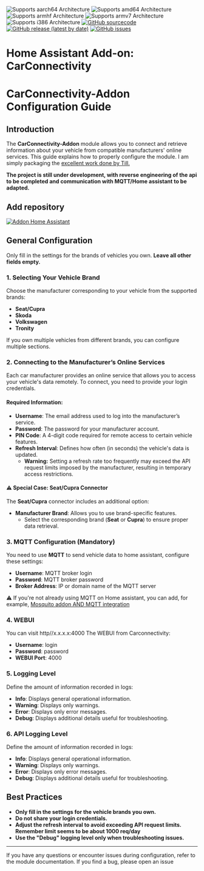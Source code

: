 ![Supports aarch64 Architecture][aarch64-shield]
![Supports amd64 Architecture][amd64-shield]
![Supports armhf Architecture][armhf-shield]
![Supports armv7 Architecture][armv7-shield]
![Supports i386 Architecture][i386-shield]
[![GitHub sourcecode](https://img.shields.io/badge/Source-GitHub-green)](https://github.com/Pulpyyyy/carconnectivity-addon/)
[![GitHub release (latest by date)](https://img.shields.io/github/v/release/Pulpyyyy/carconnectivity-addon)](https://github.com/Pulpyyyy/carconnectivity-addon/releases/latest)
[![GitHub issues](https://img.shields.io/github/issues/Pulpyyyy/carconnectivity-addon)](https://github.com/Pulpyyyy/carconnectivity-addon/issues)

[aarch64-shield]: https://img.shields.io/badge/aarch64-yes-green.svg
[amd64-shield]: https://img.shields.io/badge/amd64-yes-green.svg
[armhf-shield]: https://img.shields.io/badge/armhf-yes-green.svg
[armv7-shield]: https://img.shields.io/badge/armv7-yes-green.svg
[i386-shield]: https://img.shields.io/badge/i386-yes-green.svg

# Home Assistant Add-on: CarConnectivity

# CarConnectivity-Addon Configuration Guide

## Introduction
The **CarConnectivity-Addon** module allows you to connect and retrieve information about your vehicle from compatible manufacturers' online services. This guide explains how to properly configure the module.
I am simply packaging the [excellent work done by Till.](https://github.com/tillsteinbach/CarConnectivity)

**The project is still under development, with reverse engineering of the api to be completed and communication with MQTT/Home assistant to be adapted.**

## Add repository

[![Addon Home Assistant](https://raw.githubusercontent.com/Pulpyyyy/carconnectivity-addon/refs/heads/main/img/addon-ha.svg)](https://my.home-assistant.io/redirect/supervisor_add_addon_repository/?repository_url=https%3A%2F%2Fgithub.com%2FPulpyyyy%2Fcarconnectivity-addon)

## General Configuration

Only fill in the settings for the brands of vehicles you own. **Leave all other fields empty.**

### 1. Selecting Your Vehicle Brand
Choose the manufacturer corresponding to your vehicle from the supported brands:
- **Seat/Cupra**
- **Skoda**
- **Volkswagen**
- **Tronity**

If you own multiple vehicles from different brands, you can configure multiple sections.

### 2. Connecting to the Manufacturer’s Online Services
Each car manufacturer provides an online service that allows you to access your vehicle's data remotely. To connect, you need to provide your login credentials.

#### Required Information:
- **Username**: The email address used to log into the manufacturer’s service.
- **Password**: The password for your manufacturer account.
- **PIN Code**: A 4-digit code required for remote access to certain vehicle features.
- **Refresh Interval**: Defines how often (in seconds) the vehicle's data is updated.
  - **Warning:** Setting a refresh rate too frequently may exceed the API request limits imposed by the manufacturer, resulting in temporary access restrictions.

#### ⚠️ Special Case: Seat/Cupra Connector
The **Seat/Cupra** connector includes an additional option:
- **Manufacturer Brand**: Allows you to use brand-specific features.
  - Select the corresponding brand (**Seat** or **Cupra**) to ensure proper data retrieval.

### 3. MQTT Configuration (Mandatory)
You need to use **MQTT** to send vehicle data to home assistant, configure these settings:
- **Username**: MQTT broker login
- **Password**: MQTT broker password
- **Broker Address**: IP or domain name of the MQTT server

⚠️ If you're not already using MQTT on Home assistant, you can add, for example, [Mosquito addon AND MQTT integration](https://www.home-assistant.io/integrations/mqtt) 

### 4. WEBUI
You can visit http//x.x.x.x:4000 The WEBUI from Carconnectivity:
- **Username**: login
- **Password**: password
- **WEBUI Port**: 4000

### 5. Logging Level
Define the amount of information recorded in logs:
- **Info**: Displays general operational information.
- **Warning**: Displays only warnings.
- **Error**: Displays only error messages.
- **Debug**: Displays additional details useful for troubleshooting.

### 6. API Logging Level
Define the amount of information recorded in logs:
- **Info**: Displays general operational information.
- **Warning**: Displays only warnings.
- **Error**: Displays only error messages.
- **Debug**: Displays additional details useful for troubleshooting.

## Best Practices
- **Only fill in the settings for the vehicle brands you own.**
- **Do not share your login credentials.**
- **Adjust the refresh interval to avoid exceeding API request limits. Remember limit seems to be about 1000 req/day**
- **Use the "Debug" logging level only when troubleshooting issues.**

---

If you have any questions or encounter issues during configuration, refer to the module documentation.
If you find a bug, please open an issue
